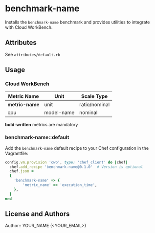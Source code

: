 # benchmark-name

Installs the `benchmark-name` benchmark and provides utilities to integrate with Cloud WorkBench.

## Attributes

See `attributes/default.rb`

## Usage

### Cloud WorkBench

| Metric Name                  | Unit              | Scale Type    |
| ---------------------------- | ----------------- | ------------- |
| **metric-name**              | unit              | ratio/nominal |
| cpu                          | model-name        | nominal       |

**bold-written** metrics are mandatory

### benchmark-name::default

Add the `benchmark-name` default recipe to your Chef configuration in the Vagrantfile:

```ruby
config.vm.provision 'cwb', type: 'chef_client' do |chef|
  chef.add_recipe 'benchmark-name@0.1.0'  # Version is optional
  chef.json =
  {
    'benchmark-name' => {
        'metric_name' => 'execution_time',
    },
  }
end
```

## License and Authors

Author:: YOUR_NAME (<YOUR_EMAIL>)
